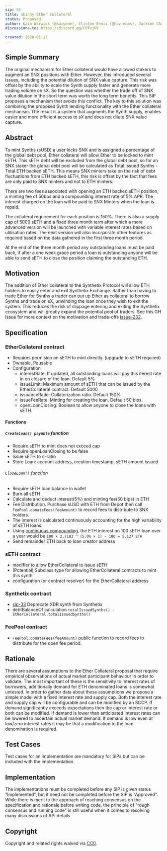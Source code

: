 ```yaml
---
sip: 35
title: Skinny Ether Collateral
status: Proposed
author: Kain Warwick (@kaiynne), Clinton Ennis (@hav-noms), Jackson Chan (@jacko125)
discussions-to: https://discord.gg/CDTvjHY

created: 2020-01-13
---
```


<!--You can leave these HTML comments in your merged SIP and delete the visible duplicate text guides, they will not appear and may be helpful to refer to if you edit it again. This is the suggested template for new SIPs. Note that an SIP number will be assigned by an editor. When opening a pull request to submit your SIP, please use an abbreviated title in the filename, `sip-draft_title_abbrev.md`. The title should be 44 characters or less.-->

## Simple Summary
<!--"If you can't explain it simply, you don't understand it well enough." Provide a simplified and layman-accessible explanation of the SIP.-->
The original mechanism for Ether collateral would have allowed stakers to augment an SNX positions with Ether. However, this introduced several issues, including the potential dilution of SNX value capture. This risk was offset by the ability to scale the Synth supply faster and generate more trading volume on sX. So the question was whether the trade off of SNX value dilution in the short term was worth the long term benefits. This SIP proposes a mechanism that avoids this conflict. The key to this solution was combining the proposed Synth lending functionality with the Ether collateral mechanism. The result is a system that augments the Synth supply, enables easier and more efficient access to sX and does not dilute SNX value capture. 

## Abstract
<!--A short (~200 word) description of the technical issue being addressed.-->
To mint Synths (sUSD) a user locks SNX and is assigned a percentage of the global debt pool, Ether collateral will allow Ether to be locked to mint sETH. This sETH debt will be excluded from the global debt pool, so for an SNX staker the global debt pool will be calculated as Total Issued Synths - Total ETH backed sETH. This means SNX minters take on the risk of debt fluctuations from ETH backed sETH, this risk is offset by the fact that fees are only paid to SNX minters and not to ETH minters. 

There are two fees associated with opening an ETH backed sETH position, a minting fee of 50bps and a compounding interest rate of 5% APR. The interest charged on the loan will be paid to SNX Minters when the loan is repaid. 

The collateral requirement for each position is 150%. There is also a supply cap of 5000 sETH and a fixed three month term after which a more advanced version will be launched with variable interest rates based on utilisation rates. The next version will also incorporate other features as required based on the data gathered in the first three month period.

At the end of the three month period any outstanding loans must be paid back, if after a one week grace period a loan is outstanding anyone will be able to send sETH to close the position claiming the outstanding ETH.

## Motivation
<!--The motivation is critical for SIPs that want to change Synthetix. It should clearly explain why the existing protocol specification is inadequate to address the problem that the SIP solves. SIP submissions without sufficient motivation may be rejected outright.-->
The addition of Ether collateral to the Synthetix Protocol will allow ETH holders to easily enter and exit Synthetix Exchange. Rather than having to trade Ether for Synths a trader can put up Ether as collateral to borrow Synths and trade on sX, unwinding the loan once they wish to exit the system. This reduces the risk of slippage entering and exiting the Synthetix ecosystem and will greatly expand the potential pool of traders. See this GH Issue for more context on the motivation and trade-offs [issue-232](https://github.com/Synthetixio/synthetix/issues/232).

## Specification
<!--The technical specification should describe the syntax and semantics of any new feature.-->

### EtherCollateral contract 
 - Requires permision on sETH to mint directly. (upgrade to sETH required)
 - Ownable, Pausable
 - Configuration
   - interestRate: If updated, all outstanding loans will pay this iterest rate in  on closure of the loan. Default 5%
   - issueLimit: Maximum amount of sETH that can be issued by the EtherCollateral contract. Default 5000
   - issuanceRatio: Collaterization ratio. Default 150%
   - issueFeeRate: Minting for creating the loan. Default 50 bips. 
   - openLoanClosing: Boolean to allow anyone to close the loans with sETH.

#### Functions
##### `CreateLoan() payable` function
- Require sETH to mint does not exceed cap
- Require openLoanClosing to be false
 - Issue sETH to c-ratio
 - Store Loan: account address, creation timestamp, sETH amount issued
  
###### `CloseLoan()` function
 - Require sETH loan balance in wallet
 - Burn all sETH
 - Calculate and deduct interest(5%) and minting fee(50 bips) in ETH
  - Fee Distribution. Purchase sUSD with ETH from Depot then call `FeePool.donateFees(feeAmount)` to record fees to distribute to SNX holders. 
  - The interest is calculated continuously accounting for the high variability of sETH loans. 
  - Using [continuous compounding](https://www.investopedia.com/terms/c/continuouscompounding.asp), the ETH interest on 100 sETH loan over a year would be `100 × 2.7183 ^ (5.0% × 1) - 100 = 5.127 ETH`
 - Send remainder ETH back to loan creator address

### sETH contract 
 - modifier to allow EtherCollateral to issue sETH
 - (Potential) Subclass type for allowing EtherCollateral contracts to mint this synth
 - configuration (or contract resolver) for the EtherCollateral address
 
### Synthetix contract 
  - [sip-33](https://sips.synthetix.io/sips/sip-33) Deprecate XDR synth from Synthetix 
  - debtBalanceOf calculation `totalIssuedSynths() - EtherCollateral.totalIssuedSynths()`

### FeePool contract 
  - `FeePool.donateFees(feeAmount)` public function to record fees to distribute for the open fee period.  

## Rationale
<!--The rationale fleshes out the specification by describing what motivated the design and why particular design decisions were made. It should describe alternate designs that were considered and related work, e.g. how the feature is supported in other languages. The rationale may also provide evidence of consensus within the community, and should discuss important objections or concerns raised during discussion.-->
There are several assumptions to the Ether Collateral proposal that require empirical observations of actual market participant behaviour in order to validate. The most important of these is the sensitivity to interest rates of borrowers, additionally demand for ETH denominated loans is somewhat untested. In order to gather data about these assumptions we propose a simple model with a fixed interest rate and supply cap. Both the interest rate and supply cap will be configurable and can be modified by an SCCP. If demand significantly exceeds expectations then the cap or interest rate or both can be modified. If demand is lower than anticipated interest rates can be lowered to ascertain actual market demand. If demand is low even at low/zero interest rates it may be that a modification to the loan denomination is required. 

## Test Cases
<!--Test cases for an implementation are mandatory for SIPs but can be included with the implementation..-->
Test cases for an implementation are mandatory for SIPs but can be included with the implementation.

## Implementation
<!--The implementations must be completed before any SIP is given status "Implemented", but it need not be completed before the SIP is "Approved". While there is merit to the approach of reaching consensus on the specification and rationale before writing code, the principle of "rough consensus and running code" is still useful when it comes to resolving many discussions of API details.-->
The implementations must be completed before any SIP is given status "Implemented", but it need not be completed before the SIP is "Approved". While there is merit to the approach of reaching consensus on the specification and rationale before writing code, the principle of "rough consensus and running code" is still useful when it comes to resolving many discussions of API details.

## Copyright
Copyright and related rights waived via [CC0](https://creativecommons.org/publicdomain/zero/1.0/).
